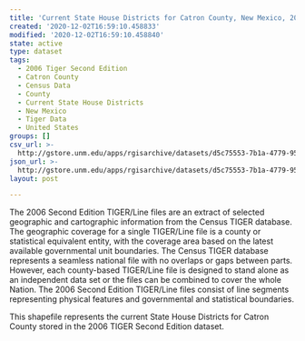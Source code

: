 ```yaml
---
title: 'Current State House Districts for Catron County, New Mexico, 2006se TIGER'
created: '2020-12-02T16:59:10.458833'
modified: '2020-12-02T16:59:10.458840'
state: active
type: dataset
tags:
  - 2006 Tiger Second Edition
  - Catron County
  - Census Data
  - County
  - Current State House Districts
  - New Mexico
  - Tiger Data
  - United States
groups: []
csv_url: >-
  http://gstore.unm.edu/apps/rgisarchive/datasets/d5c75553-7b1a-4779-9541-8eaf5493dc57/tgr2006se_catr_sldlcu.derived.csv
json_url: >-
  http://gstore.unm.edu/apps/rgisarchive/datasets/d5c75553-7b1a-4779-9541-8eaf5493dc57/tgr2006se_catr_sldlcu.derived.json
layout: post

---
```

The 2006 Second Edition TIGER/Line files are an extract of selected geographic and cartographic information from the Census TIGER database.  The geographic coverage for a single TIGER/Line file is a county or statistical equivalent entity, with the coverage area based on the latest available governmental unit boundaries. The Census TIGER database represents a seamless national file with no overlaps or gaps between parts.  However, each county-based TIGER/Line file is designed to stand alone as an independent data set or the files can be combined to cover the whole Nation.  The 2006 Second Edition  TIGER/Line files consist of line segments representing physical features and governmental and statistical boundaries.  

This shapefile represents the current State House Districts for Catron County stored in the 2006 TIGER Second Edition dataset.
